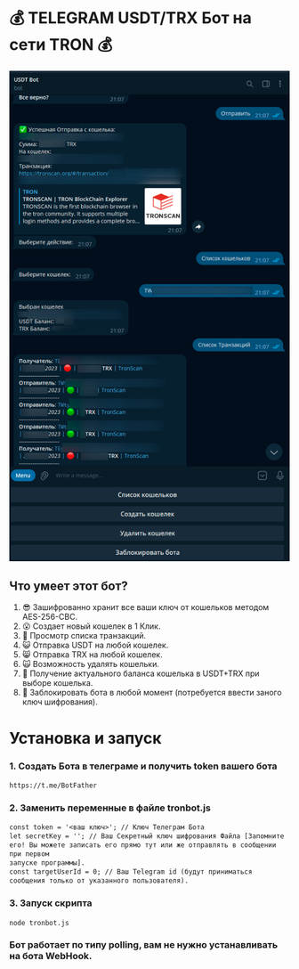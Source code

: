 # :moneybag: TELEGRAM USDT/TRX Бот на сети TRON :moneybag:

![Превью Бота](example_bot.png)

## Что умеет этот бот?
1. :sunglasses: Зашифрованно хранит все ваши ключ от кошельков методом AES-256-CBC.
2. :open_mouth: Создает новый кошелек в 1 Клик.
3. :triumph: Просмотр списка транзакций.
4. :smiley_cat: Отправка USDT на любой кошелек.
5. :smile_cat: Отправка TRX на любой кошелек.
6. :scream_cat: Возможность удалять кошельки.
7. :eyes: Получение актуального баланса кошелька в USDT+TRX при выборе кошелька.
8. :muscle: Заблокировать бота в любой момент (потребуется ввести заного ключ шифрования).

# Установка и запуск

### 1. Создать Бота в телеграме и получить token вашего бота
```
https://t.me/BotFather
```
### 2. Заменить переменные в файле tronbot.js
```
const token = '<ваш ключ>'; // Ключ Телеграм Бота
let secretKey = ''; // Ваш Секретный ключ шифрования Файла [Запомните его! Вы можете записать его прямо тут или же отправлять в сообщении при первом 
запуске программы].
const targetUserId = 0; // Ваш Telegram id (будут приниматься сообщения только от указанного пользователя).
```
### 3. Запуск скрипта
```
node tronbot.js
```

### Бот работает по типу polling, вам не нужно устанавливать на бота WebHook.

